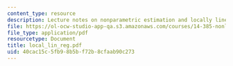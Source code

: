 ```yaml
---
content_type: resource
description: Lecture notes on nonparametric estimation and locally linear regression.
file: https://ol-ocw-studio-app-qa.s3.amazonaws.com/courses/14-385-nonlinear-econometric-analysis-fall-2007/40cac15c5fb98b5bf72b8cfaab90c273_local_lin_reg.pdf
file_type: application/pdf
resourcetype: Document
title: local_lin_reg.pdf
uid: 40cac15c-5fb9-8b5b-f72b-8cfaab90c273
---
```

